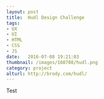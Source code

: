 ```yaml
---
layout: post
title:  Hudl Design Challenge
tags:
- UX
- UI
- HTML
- CSS
- JS
date:   2016-07-08 19:21:03
thumbnail: /images/160708/hudl.png
category: project
alturl: http://brody.com/hudl/
---
```


Test
